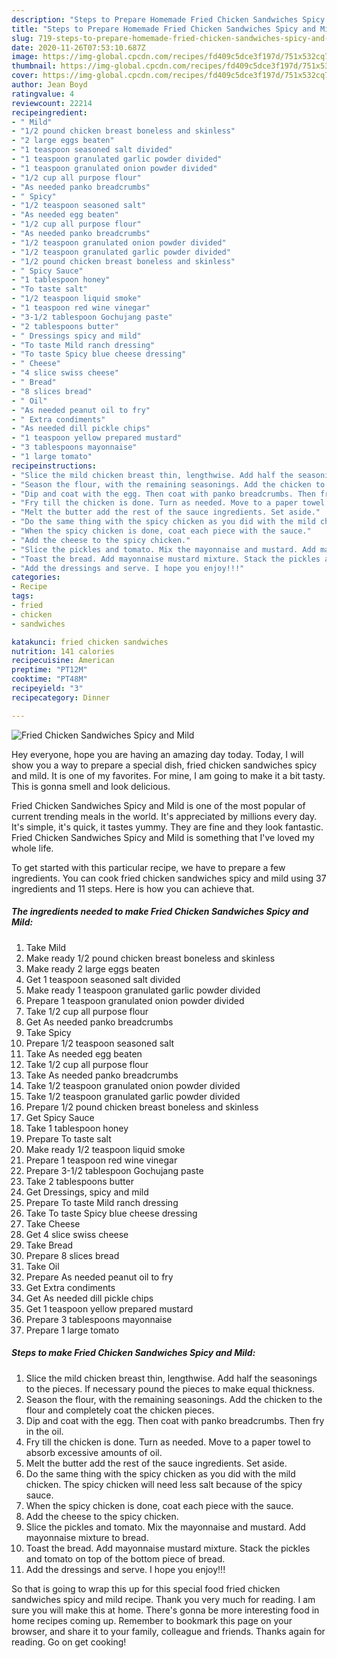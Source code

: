 ```yaml
---
description: "Steps to Prepare Homemade Fried Chicken Sandwiches Spicy and Mild"
title: "Steps to Prepare Homemade Fried Chicken Sandwiches Spicy and Mild"
slug: 719-steps-to-prepare-homemade-fried-chicken-sandwiches-spicy-and-mild
date: 2020-11-26T07:53:10.687Z
image: https://img-global.cpcdn.com/recipes/fd409c5dce3f197d/751x532cq70/fried-chicken-sandwiches-spicy-and-mild-recipe-main-photo.jpg
thumbnail: https://img-global.cpcdn.com/recipes/fd409c5dce3f197d/751x532cq70/fried-chicken-sandwiches-spicy-and-mild-recipe-main-photo.jpg
cover: https://img-global.cpcdn.com/recipes/fd409c5dce3f197d/751x532cq70/fried-chicken-sandwiches-spicy-and-mild-recipe-main-photo.jpg
author: Jean Boyd
ratingvalue: 4
reviewcount: 22214
recipeingredient:
- " Mild"
- "1/2 pound chicken breast boneless and skinless"
- "2 large eggs beaten"
- "1 teaspoon seasoned salt divided"
- "1 teaspoon granulated garlic powder divided"
- "1 teaspoon granulated onion powder divided"
- "1/2 cup all purpose flour"
- "As needed panko breadcrumbs"
- " Spicy"
- "1/2 teaspoon seasoned salt"
- "As needed egg beaten"
- "1/2 cup all purpose flour"
- "As needed panko breadcrumbs"
- "1/2 teaspoon granulated onion powder divided"
- "1/2 teaspoon granulated garlic powder divided"
- "1/2 pound chicken breast boneless and skinless"
- " Spicy Sauce"
- "1 tablespoon honey"
- "To taste salt"
- "1/2 teaspoon liquid smoke"
- "1 teaspoon red wine vinegar"
- "3-1/2 tablespoon Gochujang paste"
- "2 tablespoons butter"
- " Dressings spicy and mild"
- "To taste Mild ranch dressing"
- "To taste Spicy blue cheese dressing"
- " Cheese"
- "4 slice swiss cheese"
- " Bread"
- "8 slices bread"
- " Oil"
- "As needed peanut oil to fry"
- " Extra condiments"
- "As needed dill pickle chips"
- "1 teaspoon yellow prepared mustard"
- "3 tablespoons mayonnaise"
- "1 large tomato"
recipeinstructions:
- "Slice the mild chicken breast thin, lengthwise. Add half the seasonings to the pieces. If necessary pound the pieces to make equal thickness."
- "Season the flour, with the remaining seasonings. Add the chicken to the flour and completely coat the chicken pieces."
- "Dip and coat with the egg. Then coat with panko breadcrumbs. Then fry in the oil."
- "Fry till the chicken is done. Turn as needed. Move to a paper towel to absorb excessive amounts of oil."
- "Melt the butter add the rest of the sauce ingredients. Set aside."
- "Do the same thing with the spicy chicken as you did with the mild chicken. The spicy chicken will need less salt because of the spicy sauce."
- "When the spicy chicken is done, coat each piece with the sauce."
- "Add the cheese to the spicy chicken."
- "Slice the pickles and tomato. Mix the mayonnaise and mustard. Add mayonnaise mixture to bread."
- "Toast the bread. Add mayonnaise mustard mixture. Stack the pickles and tomato on top of the bottom piece of bread."
- "Add the dressings and serve. I hope you enjoy!!!"
categories:
- Recipe
tags:
- fried
- chicken
- sandwiches

katakunci: fried chicken sandwiches 
nutrition: 141 calories
recipecuisine: American
preptime: "PT12M"
cooktime: "PT48M"
recipeyield: "3"
recipecategory: Dinner

---
```



![Fried Chicken Sandwiches Spicy and Mild](https://img-global.cpcdn.com/recipes/fd409c5dce3f197d/751x532cq70/fried-chicken-sandwiches-spicy-and-mild-recipe-main-photo.jpg)

Hey everyone, hope you are having an amazing day today. Today, I will show you a way to prepare a special dish, fried chicken sandwiches spicy and mild. It is one of my favorites. For mine, I am going to make it a bit tasty. This is gonna smell and look delicious.

Fried Chicken Sandwiches Spicy and Mild is one of the most popular of current trending meals in the world. It's appreciated by millions every day. It's simple, it's quick, it tastes yummy. They are fine and they look fantastic. Fried Chicken Sandwiches Spicy and Mild is something that I've loved my whole life.




To get started with this particular recipe, we have to prepare a few ingredients. You can cook fried chicken sandwiches spicy and mild using 37 ingredients and 11 steps. Here is how you can achieve that.

<!--inarticleads1-->

##### The ingredients needed to make Fried Chicken Sandwiches Spicy and Mild:

1. Take  Mild
1. Make ready 1/2 pound chicken breast boneless and skinless
1. Make ready 2 large eggs beaten
1. Get 1 teaspoon seasoned salt divided
1. Make ready 1 teaspoon granulated garlic powder divided
1. Prepare 1 teaspoon granulated onion powder divided
1. Take 1/2 cup all purpose flour
1. Get As needed panko breadcrumbs
1. Take  Spicy
1. Prepare 1/2 teaspoon seasoned salt
1. Take As needed egg beaten
1. Take 1/2 cup all purpose flour
1. Take As needed panko breadcrumbs
1. Take 1/2 teaspoon granulated onion powder divided
1. Take 1/2 teaspoon granulated garlic powder divided
1. Prepare 1/2 pound chicken breast boneless and skinless
1. Get  Spicy Sauce
1. Take 1 tablespoon honey
1. Prepare To taste salt
1. Make ready 1/2 teaspoon liquid smoke
1. Prepare 1 teaspoon red wine vinegar
1. Prepare 3-1/2 tablespoon Gochujang paste
1. Take 2 tablespoons butter
1. Get  Dressings, spicy and mild
1. Prepare To taste Mild ranch dressing
1. Take To taste Spicy blue cheese dressing
1. Take  Cheese
1. Get 4 slice swiss cheese
1. Take  Bread
1. Prepare 8 slices bread
1. Take  Oil
1. Prepare As needed peanut oil to fry
1. Get  Extra condiments
1. Get As needed dill pickle chips
1. Get 1 teaspoon yellow prepared mustard
1. Prepare 3 tablespoons mayonnaise
1. Prepare 1 large tomato




<!--inarticleads2-->

##### Steps to make Fried Chicken Sandwiches Spicy and Mild:

1. Slice the mild chicken breast thin, lengthwise. Add half the seasonings to the pieces. If necessary pound the pieces to make equal thickness.
1. Season the flour, with the remaining seasonings. Add the chicken to the flour and completely coat the chicken pieces.
1. Dip and coat with the egg. Then coat with panko breadcrumbs. Then fry in the oil.
1. Fry till the chicken is done. Turn as needed. Move to a paper towel to absorb excessive amounts of oil.
1. Melt the butter add the rest of the sauce ingredients. Set aside.
1. Do the same thing with the spicy chicken as you did with the mild chicken. The spicy chicken will need less salt because of the spicy sauce.
1. When the spicy chicken is done, coat each piece with the sauce.
1. Add the cheese to the spicy chicken.
1. Slice the pickles and tomato. Mix the mayonnaise and mustard. Add mayonnaise mixture to bread.
1. Toast the bread. Add mayonnaise mustard mixture. Stack the pickles and tomato on top of the bottom piece of bread.
1. Add the dressings and serve. I hope you enjoy!!!




So that is going to wrap this up for this special food fried chicken sandwiches spicy and mild recipe. Thank you very much for reading. I am sure you will make this at home. There's gonna be more interesting food in home recipes coming up. Remember to bookmark this page on your browser, and share it to your family, colleague and friends. Thanks again for reading. Go on get cooking!
